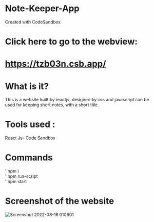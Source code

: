# Note-Keeper-App
Created with CodeSandbox
# Click here to go to the webview:
# https://tzb03n.csb.app/
# What is it?
This is a website built by reactjs, designed by css and javascript can be used for keeping short notes, with a short title.
# Tools used :
React Js- Code Sandbox
# Commands
' npm i <br>
' npm run-script <br>
' npm start
# Screenshot of the website
![Screenshot 2022-08-18 010601](https://user-images.githubusercontent.com/64368749/185227821-1c69b515-c913-49ab-89c4-47efb20c130f.png)
